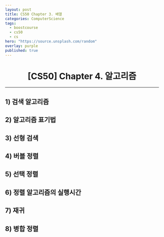 ```yaml
---
layout: post
title: CS50 Chapter 3. 배열
categories: ComputerScience
tags:
  - boostcourse
  - cs50
  - cs
hero: "https://source.unsplash.com/random"
overlay: purple
published: true
---
```


# <center>[CS50] Chapter 4. 알고리즘</center>

---

## 1) 검색 알고리즘

## 2) 알고리즘 표기법

## 3) 선형 검색

## 4) 버블 정렬

## 5) 선택 정렬

## 6) 정렬 알고리즘의 실행시간

## 7) 재귀

## 8) 병합 정렬
